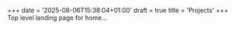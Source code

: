 +++
date = '2025-08-06T15:38:04+01:00'
draft = true
title = 'Projects'
+++
Top level landing page for home...